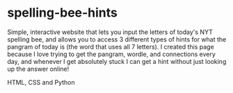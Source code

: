 # spelling-bee-hints
Simple, interactive website that lets you input the letters of today's NYT spelling bee, and allows you to access 3 different types of hints for what the pangram of today is (the word that uses all 7 letters). I created this page because I love trying to get the pangram, wordle, and connections every day, and whenever I get absolutely stuck I can get a hint without just looking up the answer online!

HTML, CSS and Python 
